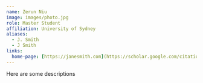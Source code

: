 ```yaml
---
name: Zerun Niu
image: images/photo.jpg
role: Master Student
affiliation: University of Sydney
aliases:
  - J. Smith
  - J Smith
links:
  home-page: [https://janesmith.com](https://scholar.google.com/citations?user=2dTScwcAAAAJ&hl=en)
---
```


Here are some descriptions
